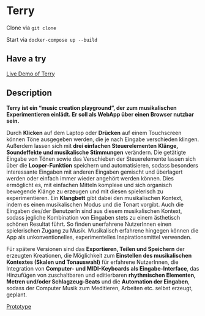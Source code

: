 # Terry
Clone via `git clone`

Start via `docker-compose up --build` 

## Have a try
[Live Demo of Terry](http://80.190.117.183:3000)

## Description

**Terry ist ein “music creation playground”, der zum musikalischen Experimentieren einlädt. Er soll als WebApp über einen Browser nutzbar sein.**

Durch **Klicken** auf dem Laptop oder **Drücken** auf einem Touchscreen können Töne ausgegeben werden, die je nach Eingabe verschieden klingen. Außerdem lassen sich mit **drei einfachen Steuerelementen** __Klänge, Soundeffekte und musikalische Stimmungen__ verändern.
Die getätigte Eingabe von Tönen sowie das Verschieben der Steuerelemente lassen sich über die **Looper-Funktion** speichern und automatisieren, sodass besonders interessante Eingaben mit anderen Eingaben gemischt und überlagert werden oder einfach immer wieder angehört werden können. Dies ermöglicht es, mit einfachen Mitteln komplexe und sich organisch bewegende Klänge zu erzeugen und mit diesen spielerisch zu experimentieren.
Ein **Klangbett** gibt dabei den musikalischen Kontext, indem es einen musikalischen Modus und die Tonart vorgibt. Auch die Eingaben des/der BenutzerIn sind aus diesem musikalischen Kontext, sodass jegliche Kombination von Eingaben stets zu einem ästhetisch schönen Resultat führt.
So finden unerfahrene NutzerInnen einen spielerischen Zugang zu Musik. Musikalisch erfahrene hingegen können die App als unkonventionelles, experimentelles Inspirationsmittel verwenden.

Für spätere Versionen sind das **Exportieren, Teilen und Speichern** der erzeugten Kreationen, die Möglichkeit zum **Einstellen des musikalischen Kontextes (Skalen und Tonauswahl)** für erfahrene NutzerInnen, die Integration von **Computer- und MIDI-Keyboards als Eingabe-Interface**, das Hinzufügen von zuschaltbaren und editierbaren **rhythmischen Elementen, Metren und/oder Schlagzeug-Beats** und die **Automation der Eingaben**, sodass der Computer Musik zum Meditieren, Arbeiten etc. selbst erzeugt, geplant.

[Prototype](https://drive.google.com/file/d/1gm64TbXG5aPSyDNHDO_jUL-H9dWNx2wp/view?usp=sharing)
